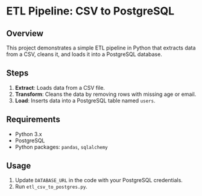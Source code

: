 # ETL Pipeline: CSV to PostgreSQL

## Overview
This project demonstrates a simple ETL pipeline in Python that extracts data from a CSV, cleans it, and loads it into a PostgreSQL database.

## Steps
1. **Extract**: Loads data from a CSV file.
2. **Transform**: Cleans the data by removing rows with missing age or email.
3. **Load**: Inserts data into a PostgreSQL table named `users`.

## Requirements
- Python 3.x
- PostgreSQL
- Python packages: `pandas`, `sqlalchemy`

## Usage
1. Update `DATABASE_URL` in the code with your PostgreSQL credentials.
2. Run `etl_csv_to_postgres.py`.

